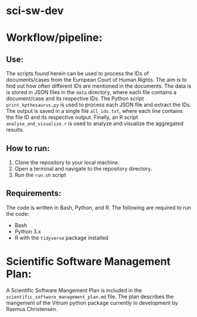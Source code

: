 # sci-sw-dev

# Workflow/pipeline:

## Use:
The scripts found herein can be used to process the IDs of documents/cases from the European Court of Human Rights. The aim is to find out how often different IDs are mentioned in the documents.
The data is is stored in JSON files in the `data` directory, where each file contains a document/case and its respective IDs.
The Python script `print_kpthesaurus.py` is used to process each JSON file and extract the IDs.
The output is saved in a single file `all_ids.txt`, where each line contains the file ID and its respective output.
Finally, an R script `analyse_and_visualize.r` is used to analyze and visualize the aggregated results.

## How to run:
1. Clone the repository to your local machine.
2. Open a terminal and navigate to the repository directory.
3. Run the `run.sh` script

## Requirements:
The code is written in Bash, Python, and R. The following are required to run the code:
- Bash
- Python 3.x
- R with the `tidyverse` package installed


# Scientific Software Management Plan:

A Scientific Software Mangement Plan is included in the `scientific_software_management_plan.md` file. The plan describes the mangement of the Vitrum python package currently in development by Rasmus Christensen.